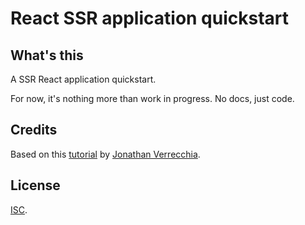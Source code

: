 # React SSR application quickstart

## What's this

A SSR React application quickstart.

For now, it's nothing more than work in progress. No docs, just code.

## Credits

Based on this [tutorial](https://github.com/verekia/js-stack-from-scratch) by [Jonathan Verrecchia](https://github.com/verekia).

## License

[ISC](https://github.com/nevir/readable-licenses/blob/master/markdown/ISC-LICENSE.md).
